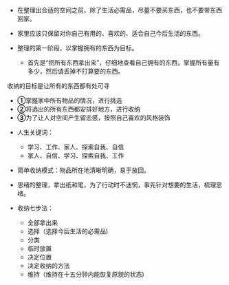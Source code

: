 - 在整理出合适的空间之前，除了生活必需品，尽量不要买东西，也不要带东西回家。
- 家里应该只保留对你自己有用的、喜欢的、适合自己今后生活的东西。
- 整理的第一阶段，以掌握拥有的东西为目标。

  - 首先是“把所有东西拿出来”，仔细地查看自己拥有的东西，掌握所有量有多少，然后请丢掉不打算要的东西。

收纳的目标是让所有的东西都有处可寻

* **①**掌握家中所有物品的情况，进行挑选
* **②**将选出的所有东西都安排好地方，进行收纳
* **③**为了让人对空间产生留恋感，按照自己喜欢的风格装饰

- 人生关键词：

  - 学习、工作、家人、探索自我、自信
  - 家人、自信、学习、探索自我、工作
- 简单收纳模式：物品所在地清晰明确，易于放回。
- 思绪的整理，拿出纸和笔，为了行动时不迷惘，事先针对想要的生活，梳理思绪。
- 收纳七步法：

  - 全部拿出来
  - 选择（选择今后生活的必需品)
  - 分类
  - 临时放置
  - 决定位置
  - 决定收纳的方法
  - 维持（维持在十五分钟内能恢复原貌的状态)

